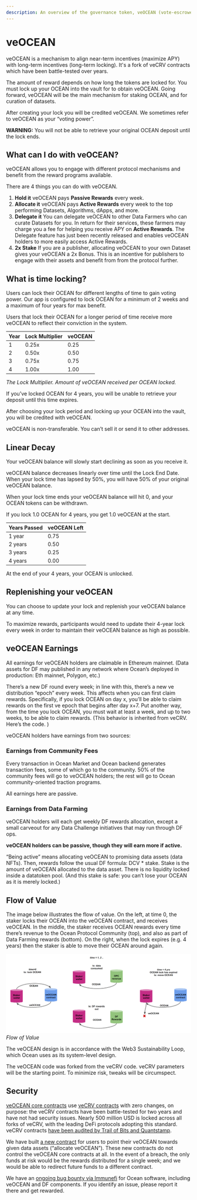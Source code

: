 ```yaml
---
description: An overview of the governance token, veOCEAN (vote-escrowed).
---
```

# veOCEAN

veOCEAN is a mechanism to align near-term incentives (maximize APY) with long-term incentives (long-term locking). It's a fork of veCRV contracts which have been battle-tested over years.

The amount of reward depends on how long the tokens are locked for. You must lock up your OCEAN into the vault for to obtain veOCEAN. Going forward, veOCEAN will be the main mechanism for staking OCEAN, and for curation of datasets.

After creating your lock you will be credited veOCEAN. We sometimes refer to veOCEAN as your “voting power”.

**WARNING:** You will not be able to retrieve your original OCEAN deposit until the lock ends.

## What can I do with veOCEAN?

veOCEAN allows you to engage with different protocol mechanisms and benefit from the reward programs available.

There are 4 things you can do with veOCEAN.
1. **Hold it** veOCEAN pays **Passive Rewards** every week.
2. **Allocate it** veOCEAN pays **Active Rewards** every week to the top performing Datasets, Algorithms, dApps, and more.
3. **Delegate it** You can delegate veOCEAN to other Data Farmers who can curate Datasets for you. In return for their services, these farmers may charge you a fee for helping you receive APY on **Active Rewards**. The Delegate feature has just been recently released and enables veOCEAN holders to more easily access Active Rewards.
4. **2x Stake** If you are a publisher, allocating veOCEAN to your own Dataset gives your veOCEAN a 2x Bonus. This is an incentive for publishers to engage with their assets and benefit from from the protocol further.

## What is time locking?

Users can lock their OCEAN for different lengths of time to gain voting power. Our app is configured to lock OCEAN for a minimum of 2 weeks and a maximum of four years for max benefit.

Users that lock their OCEAN for a longer period of time receive more veOCEAN to reflect their conviction in the system.

| Year | Lock Multiplier | veOCEAN |
| ---- | ----------| ------- |
| 1    | 0.25x     | 0.25    |
| 2    | 0.50x      | 0.50     |
| 3    | 0.75x     | 0.75    |
| 4    | 1.00x      | 1.00     |

_The Lock Multiplier. Amount of veOCEAN received per OCEAN locked._

If you’ve locked OCEAN for 4 years, you will be unable to retrieve your deposit until this time expires.

After choosing your lock period and locking up your OCEAN into the vault, you will be credited with veOCEAN.

veOCEAN is non-transferable. You can’t sell it or send it to other addresses.

## Linear Decay

Your veOCEAN balance will slowly start declining as soon as you receive it.

veOCEAN balance decreases linearly over time until the Lock End Date. When your lock time has lapsed by 50%, you will have 50% of your original veOCEAN balance.

When your lock time ends your veOCEAN balance will hit 0, and your OCEAN tokens can be withdrawn.

If you lock 1.0 OCEAN for 4 years, you get 1.0 veOCEAN at the start.

| Years Passed | veOCEAN Left |
| ---- | ---- |
| 1 year | 0.75 |
| 2 years | 0.50 |
| 3 years | 0.25 |
| 4 years | 0.00 |

At the end of your 4 years, your OCEAN is unlocked.

## Replenishing your veOCEAN

You can choose to update your lock and replenish your veOCEAN balance at any time.

To maximize rewards, participants would need to update their 4-year lock every week in order to maintain their veOCEAN balance as high as possible.

## veOCEAN Earnings

All earnings for veOCEAN holders are claimable in Ethereum mainnet. (Data assets for DF may published in any network where Ocean’s deployed in production: Eth mainnet, Polygon, etc.)

There’s a new DF round every week; in line with this, there’s a new ve distribution “epoch” every week. This affects when you can first claim rewards. Specifically, if you lock OCEAN on day x, you’ll be able to claim rewards on the first ve epoch that begins after day x+7. Put another way, from the time you lock OCEAN, you must wait at least a week, and up to two weeks, to be able to claim rewards. (This behavior is inherited from veCRV. Here’s the code. )

veOCEAN holders have earnings from two sources:

### Earnings from Community Fees

Every transaction in Ocean Market and Ocean backend generates transaction fees, some of which go to the community. 50% of the community fees will go to veOCEAN holders; the rest will go to Ocean community-oriented traction programs.

All earnings here are passive.

### Earnings from Data Farming

veOCEAN holders will each get weekly DF rewards allocation, except a small carveout for any Data Challenge initiatives that may run through DF ops.

**veOCEAN holders can be passive, though they will earn more if active.**

“Being active” means allocating veOCEAN to promising data assets (data NFTs). Then, rewards follow the usual DF formula: DCV * stake. Stake is the amount of veOCEAN allocated to the data asset. There is no liquidity locked inside a datatoken pool. (And this stake is safe: you can’t lose your OCEAN as it is merely locked.)

## Flow of Value

The image below illustrates the flow of value. On the left, at time 0, the staker locks their OCEAN into the veOCEAN contract, and receives veOCEAN. In the middle, the staker receives OCEAN rewards every time there’s revenue to the Ocean Protocol Community (top), and also as part of Data Farming rewards (bottom). On the right, when the lock expires (e.g. 4 years) then the staker is able to move their OCEAN around again.

![](./images/flow_of_value.png)
_Flow of Value_

The veOCEAN design is in accordance with the Web3 Sustainability Loop, which Ocean uses as its system-level design.

The veOCEAN code was forked from the veCRV code. veCRV parameters will be the starting point. To minimize risk, tweaks will be circumspect.

## Security

[veOCEAN core contracts](https://github.com/oceanprotocol/contracts/tree/main/contracts/ve) use [veCRV contracts](https://curve.readthedocs.io/dao-vecrv.html) with zero changes, on purpose: the veCRV contracts have been battle-tested for two years and have not had security issues. Nearly 500 million USD is locked across all forks of veCRV, with the leading DeFi protocols adopting this standard. veCRV contracts [have been audited by Trail of Bits and Quantstamp](https://github.com/curvefi/curve-dao-contracts#audits-and-security).

We have built [a new contract](https://github.com/oceanprotocol/contracts/blob/main/contracts/ve/veAllocate.sol) for users to point their veOCEAN towards given data assets (“allocate veOCEAN”). These new contracts do not control the veOCEAN core contracts at all. In the event of a breach, the only funds at risk would be the rewards distributed for a single week; and we would be able to redirect future funds to a different contract.

We have an [ongoing bug bounty via Immunefi](https://immunefi.com/bounty/oceanprotocol/) for Ocean software, including veOCEAN and DF components. If you identify an issue, please report it there and get rewarded.